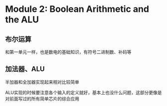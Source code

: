 # Module 2: Boolean Arithmetic and the ALU
## 布尔运算
和第一单元一样，也是数电的基础知识，有符号二进制数、补码等
## 加法器、ALU
半加器和全加器实现起来相对比较简单

ALU实现的时候要注意各个输入的定义就好，基本上也没什么问题，这部分更像是对前面写过的所有简单芯片的综合应用
